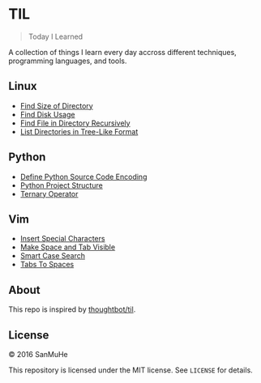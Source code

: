 # TIL

> Today I Learned 

A collection of things I learn every day accross different techniques, programming languages, and tools.

## Linux
- [Find Size of Directory](linux/find-directory-size.md)
- [Find Disk Usage](linux/find-disk-usage.md)
- [Find File in Directory Recursively](linux/find-file-in-directory-recursively.md)
- [List Directories in Tree-Like Format](linux/list-directories-in-tree-like-format.md)

## Python
- [Define Python Source Code Encoding](python/define-python-source-code-encoding.md)
- [Python Project Structure](python/python-project-structure.md)
- [Ternary Operator](python/ternary-operator.md)

## Vim
- [Insert Special Characters](vim/insert-special-characters.md)
- [Make Space and Tab Visible](vim/make-space-and-tab-visible.md)
- [Smart Case Search](vim/smart-case-search.md)
- [Tabs To Spaces](vim/tabs-to-spaces.md)

## About

This repo is inspired by [thoughtbot/til](https://github.com/thoughtbot/til).

## License

&copy; 2016 SanMuHe

This repository is licensed under the MIT license. See `LICENSE` for details.
